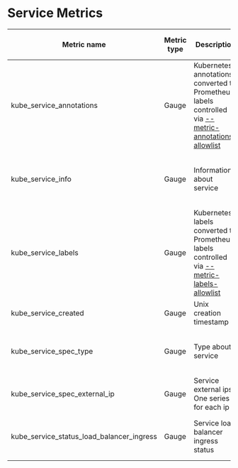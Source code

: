 # Service Metrics

| Metric name                               | Metric type | Description                                                                                                               | Unit (where applicable) | Labels/tags                                                                                                                                                                                                                                                       | Status       |
| ----------------------------------------- | ----------- | ------------------------------------------------------------------------------------------------------------------------- | ----------------------- | ----------------------------------------------------------------------------------------------------------------------------------------------------------------------------------------------------------------------------------------------------------------- | ------------ |
| kube_service_annotations                  | Gauge       | Kubernetes annotations converted to Prometheus labels controlled via [--metric-annotations-allowlist](../../developer/cli-arguments.md) |                         | `service`=&lt;service-name&gt; <br> `namespace`=&lt;service-namespace&gt; <br> `uid`=&lt;service-uid&gt; <br> `annotation_SERVICE_ANNOTATION`=&lt;SERVICE_ANNOTATION&gt;                                                                                          | EXPERIMENTAL |
| kube_service_info                         | Gauge       | Information about service                                                                                                 |                         | `service`=&lt;service-name&gt; <br> `namespace`=&lt;service-namespace&gt; <br> `uid`=&lt;service-uid&gt; <br> `cluster_ip`=&lt;service cluster ip&gt; <br> `external_name`=&lt;service external name&gt; <br> `load_balancer_ip`=&lt;service load balancer ip&gt; | STABLE       |
| kube_service_labels                       | Gauge       | Kubernetes labels converted to Prometheus labels controlled via [--metric-labels-allowlist](../../developer/cli-arguments.md)           |                         | `service`=&lt;service-name&gt; <br> `namespace`=&lt;service-namespace&gt; <br> `uid`=&lt;service-uid&gt; <br> `label_SERVICE_LABEL`=&lt;SERVICE_LABEL&gt;                                                                                                         | STABLE       |
| kube_service_created                      | Gauge       | Unix creation timestamp                                                                                                   | seconds                 | `service`=&lt;service-name&gt; <br> `namespace`=&lt;service-namespace&gt; <br> `uid`=&lt;service-uid&gt;                                                                                                                                                          | STABLE       |
| kube_service_spec_type                    | Gauge       | Type about service                                                                                                        |                         | `service`=&lt;service-name&gt; <br> `namespace`=&lt;service-namespace&gt; <br> `uid`=&lt;service-uid&gt; <br> `type`=&lt;ClusterIP\|NodePort\|LoadBalancer\|ExternalName&gt;                                                                                      | STABLE       |
| kube_service_spec_external_ip             | Gauge       | Service external ips. One series for each ip                                                                              |                         | `service`=&lt;service-name&gt; <br> `namespace`=&lt;service-namespace&gt; <br> `uid`=&lt;service-uid&gt; <br> `external_ip`=&lt;external-ip&gt;                                                                                                                   | STABLE       |
| kube_service_status_load_balancer_ingress | Gauge       | Service load balancer ingress status                                                                                      |                         | `service`=&lt;service-name&gt; <br> `namespace`=&lt;service-namespace&gt; <br> `uid`=&lt;service-uid&gt; <br> `ip`=&lt;load-balancer-ingress-ip&gt; <br> `hostname`=&lt;load-balancer-ingress-hostname&gt;                                                        | STABLE       |

